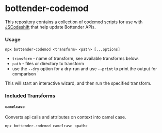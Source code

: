 # bottender-codemod

This repository contains a collection of codemod scripts for use with
[JSCodeshift](https://github.com/facebook/jscodeshift) that help update Bottender
APIs.

### Usage

`npx bottender-codemod <transform> <path> [...options]`

- `transform` - name of transform, see available transforms below.
- `path` - files or directory to transform
- use the `--dry` option for a dry-run and use `--print` to print the output for comparison

This will start an interactive wizard, and then run the specified transform.

### Included Transforms

#### `camelcase`

Converts api calls and attributes on context into camel case.

```sh
npx bottender-codemod camelcase <path>
```
